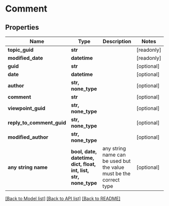 # Comment


## Properties
Name | Type | Description | Notes
------------ | ------------- | ------------- | -------------
**topic_guid** | **str** |  | [readonly] 
**modified_date** | **datetime** |  | [readonly] 
**guid** | **str** |  | [optional] 
**date** | **datetime** |  | [optional] 
**author** | **str, none_type** |  | [optional] 
**comment** | **str** |  | [optional] 
**viewpoint_guid** | **str, none_type** |  | [optional] 
**reply_to_comment_guid** | **str, none_type** |  | [optional] 
**modified_author** | **str, none_type** |  | [optional] 
**any string name** | **bool, date, datetime, dict, float, int, list, str, none_type** | any string name can be used but the value must be the correct type | [optional]

[[Back to Model list]](../README.md#documentation-for-models) [[Back to API list]](../README.md#documentation-for-api-endpoints) [[Back to README]](../README.md)


